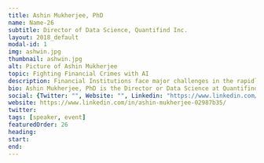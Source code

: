 ```yaml
---
title: Ashin Mukherjee, PhD
name: Name-26
subtitle: Director of Data Science, Quantifind Inc.
layout: 2018_default
modal-id: 1
img: ashwin.jpg
thumbnail: ashwin.jpg
alt: Picture of Ashin Mukherjee
topic: Fighting Financial Crimes with AI
description: Financial Institutions face major challenges in the rapidly evolving area of AML and Financial Fraud. Current systems often rely heavily on rules or high degree of human supervision that is hard to scale and benchmark. We will discuss how an AI / Machine Learning based platform can help a financial institution by bringing together internal and external data sources.
bio: Ashin Mukherjee, PhD is the Director or Data Science at Quantifind. He leads a diverse team of data scientists, building production grade Machine Learning models to answer disparate client questions by combining structured internal data with unstructured, high volume, social conversations. He collaborates across various functional teams to productize Data Science initiatives end-to-end. Most recently he architected key data pipeline and methodology components that serve as the backbone for Quantifind’s AI platform for fighting Financial Crimes.
social: {Twitter: "", Website: "", Linkedin: "https://www.linkedin.com/in/ashin-mukherjee-02987b35/" }
website: https://www.linkedin.com/in/ashin-mukherjee-02987b35/
twitter: 
tags: [speaker, event]
featuredOrder: 26
heading: 
start: 
end: 
---
```


